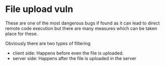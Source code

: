 # File upload vuln

These are one of the most dangerous bugs if found as it can lead to direct remote code execution but there are many measures which can be taken place for these.


Obviously there are two types of filtering 

* client side: Happens before even the file is uploaded.
* server side: Happens after the file is uploaded in the server


